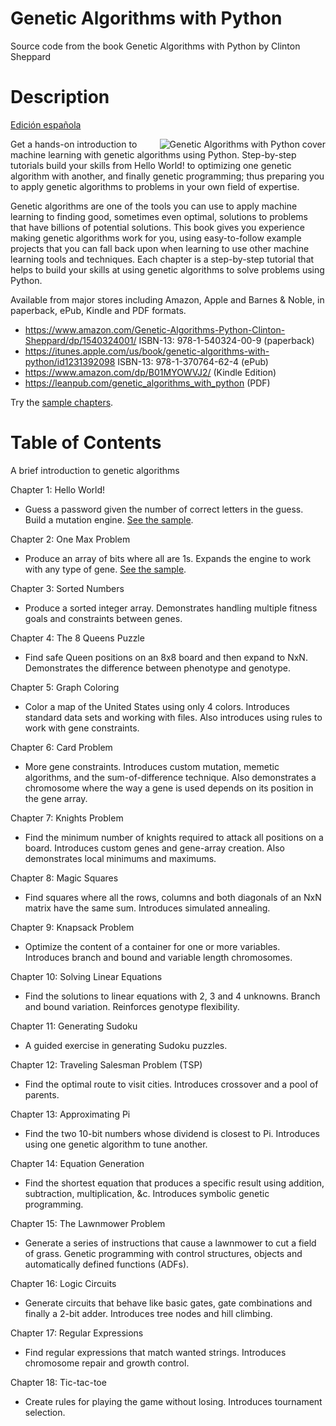 # Genetic Algorithms with Python
Source code from the book Genetic Algorithms with Python by Clinton Sheppard

Description
===

[Edición española](https://github.com/handcraftsman/GeneticAlgorithmsWithPython/tree/master/es)

<img align="right" src="http://www.cs.unm.edu/~sheppard/img/Genetic_Algorithms_with_Python_cover.jpg" alt="Genetic Algorithms with Python cover">
Get a hands-on introduction to machine learning with genetic algorithms using Python. Step-by-step tutorials build your skills from Hello World! to optimizing one genetic algorithm with another, and finally genetic programming; thus preparing you to apply genetic algorithms to problems in your own field of expertise.

Genetic algorithms are one of the tools you can use to apply machine learning to finding good, sometimes even optimal, solutions to problems that have billions of potential solutions. This book gives you experience making genetic algorithms work for you, using easy-to-follow example projects that you can fall back upon when learning to use other machine learning tools and techniques. Each chapter is a step-by-step tutorial that helps to build your skills at using genetic algorithms to solve problems using Python.

Available from major stores including Amazon, Apple and Barnes &amp; Noble, in paperback, ePub, Kindle and PDF formats.

- https://www.amazon.com/Genetic-Algorithms-Python-Clinton-Sheppard/dp/1540324001/ ISBN-13: 978-1-540324-00-9 (paperback) 
- https://itunes.apple.com/us/book/genetic-algorithms-with-python/id1231392098 ISBN-13: 978-1-370764-62-4 (ePub)
- https://www.amazon.com/dp/B01MYOWVJ2/ (Kindle Edition)
- https://leanpub.com/genetic_algorithms_with_python (PDF)

Try the [sample chapters](http://bit.ly/28TBz3l).

Table of Contents
===

A brief introduction to genetic algorithms

Chapter 1: Hello World!
- Guess a password given the number of correct letters in the guess. Build a mutation engine. [See the sample](http://bit.ly/28TBz3l).

Chapter 2: One Max Problem
- Produce an array of bits where all are 1s.  Expands the engine to work with any type of gene. [See the sample](http://bit.ly/28TBz3l).

Chapter 3: Sorted Numbers
- Produce a sorted integer array. Demonstrates handling multiple fitness goals and constraints between genes.

Chapter 4: The 8 Queens Puzzle
- Find safe Queen positions on an 8x8 board and then expand to NxN. Demonstrates the difference between phenotype and genotype.

Chapter 5: Graph Coloring
- Color a map of the United States using only 4 colors. Introduces standard data sets and working with files.  Also introduces using rules to work with gene constraints.

Chapter 6: Card Problem
- More gene constraints. Introduces custom mutation, memetic algorithms, and the sum-of-difference technique.  Also demonstrates a chromosome where the way a gene is used depends on its position in the gene array.

Chapter 7: Knights Problem
- Find the minimum number of knights required to attack all positions on a board. Introduces custom genes and gene-array creation. Also demonstrates local minimums and maximums.

Chapter 8: Magic Squares
- Find squares where all the rows, columns and both diagonals of an NxN matrix have the same sum. Introduces simulated annealing.

Chapter 9: Knapsack Problem
- Optimize the content of a container for one or more variables. Introduces branch and bound and variable length chromosomes.

Chapter 10: Solving Linear Equations
- Find the solutions to linear equations with 2, 3 and 4 unknowns.  Branch and bound variation.  Reinforces genotype flexibility.

Chapter 11: Generating Sudoku
- A guided exercise in generating Sudoku puzzles.

Chapter 12: Traveling Salesman Problem (TSP)
- Find the optimal route to visit cities. Introduces crossover and a pool of parents.

Chapter 13: Approximating Pi
- Find the two 10-bit numbers whose dividend is closest to Pi. Introduces using one genetic algorithm to tune another.

Chapter 14: Equation Generation
- Find the shortest equation that produces a specific result using addition, subtraction, multiplication, &amp;c. Introduces symbolic genetic programming.

Chapter 15: The Lawnmower Problem
- Generate a series of instructions that cause a lawnmower to cut a field of grass. Genetic programming with control structures, objects and automatically defined functions (ADFs).

Chapter 16: Logic Circuits
- Generate circuits that behave like basic gates, gate combinations and finally a 2-bit adder. Introduces tree nodes and hill climbing.

Chapter 17: Regular Expressions
- Find regular expressions that match wanted strings. Introduces chromosome repair and growth control.

Chapter 18: Tic-tac-toe
- Create rules for playing the game without losing. Introduces tournament selection.
